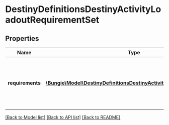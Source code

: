 # DestinyDefinitionsDestinyActivityLoadoutRequirementSet

## Properties
Name | Type | Description | Notes
------------ | ------------- | ------------- | -------------
**requirements** | [**\Bungie\Model\DestinyDefinitionsDestinyActivityLoadoutRequirement[]**](DestinyDefinitionsDestinyActivityLoadoutRequirement.md) | The set of requirements that will be applied on the activity if this requirement set is active. | [optional] 

[[Back to Model list]](../README.md#documentation-for-models) [[Back to API list]](../README.md#documentation-for-api-endpoints) [[Back to README]](../README.md)


